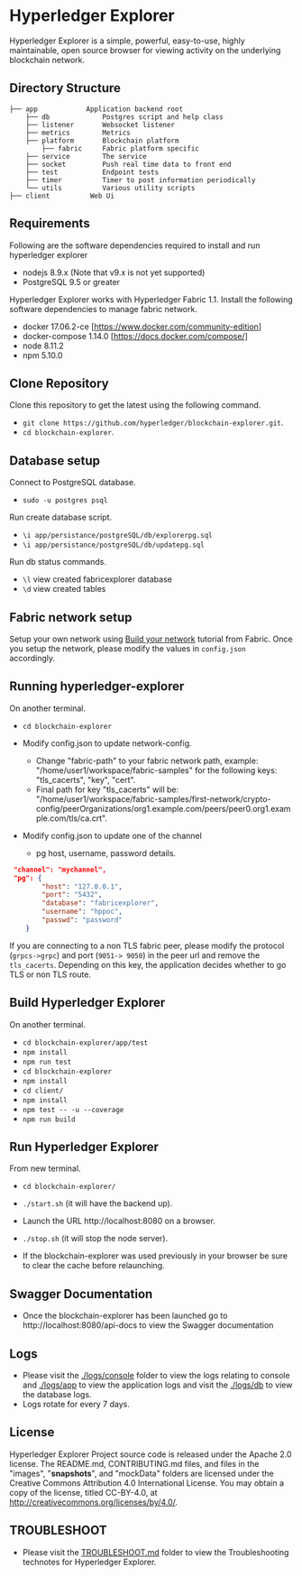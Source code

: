 Hyperledger Explorer
=======

Hyperledger Explorer is a simple, powerful, easy-to-use, highly maintainable, open source browser for viewing activity on the underlying blockchain network.

## Directory Structure
```
├── app            Application backend root
	├── db			   Postgres script and help class
	├── listener       Websocket listener
	├── metrics        Metrics
	├── platform       Blockchain platform
	  	├── fabric     Fabric platform specific
	├── service        The service
	├── socket		   Push real time data to front end
	├── test		   Endpoint tests
	├── timer          Timer to post information periodically
	└── utils          Various utility scripts
├── client          Web Ui

```


## Requirements

Following are the software dependencies required to install and run hyperledger explorer
* nodejs 8.9.x (Note that v9.x is not yet supported)
* PostgreSQL 9.5 or greater

Hyperledger Explorer works with Hyperledger Fabric 1.1.  Install the following software dependencies to manage fabric network.
* docker 17.06.2-ce [https://www.docker.com/community-edition]
* docker-compose 1.14.0 [https://docs.docker.com/compose/]
* node 8.11.2
* npm 5.10.0

## Clone Repository

Clone this repository to get the latest using the following command.

- `git clone https://github.com/hyperledger/blockchain-explorer.git`.
- `cd blockchain-explorer`.

## Database setup

Connect to PostgreSQL database.

- `sudo -u postgres psql`

Run create database script.

- `\i app/persistance/postgreSQL/db/explorerpg.sql`
- `\i app/persistance/postgreSQL/db/updatepg.sql`

Run db status commands.

- `\l` view created fabricexplorer database
- `\d` view created tables

## Fabric network setup

 Setup your own network using [Build your network](http://hyperledger-fabric.readthedocs.io/en/latest/build_network.html) tutorial from Fabric. Once you setup the network, please modify the values in `config.json` accordingly.

## Running hyperledger-explorer

On another terminal.

- `cd blockchain-explorer`
- Modify config.json to update network-config.
	- Change "fabric-path" to your fabric network path,
	example: "/home/user1/workspace/fabric-samples" for the following keys: "tls_cacerts", "key", "cert".
	- Final path for key "tls_cacerts" will be:  "/home/user1/workspace/fabric-samples/first-network/crypto-config/peerOrganizations/org1.example.com/peers/peer0.org1.example.com/tls/ca.crt".

- Modify config.json to update one of the channel
	- pg host, username, password details.
```json
 "channel": "mychannel",
 "pg": {
		"host": "127.0.0.1",
		"port": "5432",
		"database": "fabricexplorer",
		"username": "hppoc",
		"passwd": "password"
	}
```

If you are connecting to a non TLS fabric peer, please modify the
protocol (`grpcs->grpc`) and port (`9051-> 9050`) in the peer url and remove the `tls_cacerts`. Depending on this key, the application decides whether to go TLS or non TLS route.

## Build Hyperledger Explorer

On another terminal.

- `cd blockchain-explorer/app/test`
- `npm install`
- `npm run test`
- `cd blockchain-explorer`
- `npm install`
- `cd client/`
- `npm install`
- `npm test -- -u --coverage`
- `npm run build`

## Run Hyperledger Explorer

From new terminal.

- `cd blockchain-explorer/`
- `./start.sh`  (it will have the backend up).
- Launch the URL http://localhost:8080 on a browser.
- `./stop.sh`  (it will stop the node server).

- If the blockchain-explorer was used previously in your browser be sure to clear the cache before relaunching.

## Swagger Documentation

- Once the blockchain-explorer has been launched go to http://localhost:8080/api-docs to view the Swagger documentation

## Logs
- Please visit the [./logs/console]() folder to view the logs relating to console and [./logs/app]() to view the application logs and visit the [./logs/db]() to view the database logs.
- Logs rotate for every 7 days.

## License

Hyperledger Explorer Project source code is released under the Apache 2.0 license. The README.md, CONTRIBUTING.md files, and files in the "images", "__snapshots__", and "mockData" folders are licensed under the Creative Commons Attribution 4.0 International License. You may obtain a copy of the license, titled CC-BY-4.0, at http://creativecommons.org/licenses/by/4.0/.

## TROUBLESHOOT

- Please visit the [TROUBLESHOOT.md](https://github.com/hyperledger/blockchain-explorer/blob/release-3.3/TROUBLESHOOT.md) folder to view the Troubleshooting technotes for Hyperledger Explorer.
